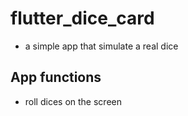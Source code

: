 # flutter_dice_card
- a simple app that simulate a real dice 

## App functions 
 
- roll dices on the screen  
